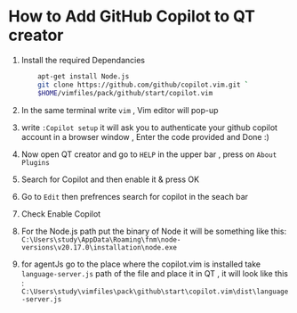 # How to Add GitHub Copilot to QT creator
1. Install the required Dependancies
    ```bash
        apt-get install Node.js
        git clone https://github.com/github/copilot.vim.git `
        $HOME/vimfiles/pack/github/start/copilot.vim
    ```

2. In the same terminal write `vim` , Vim editor will pop-up 

3. write `:Copilot setup` it will ask you to authenticate your github copilot account in a browser window , Enter the code provided and Done :) 

4. Now open QT creator and go to `HELP` in the upper bar , press on `About Plugins`
   
5. Search for Copilot and then enable it & press OK
 
6. Go to `Edit` then prefrences search for copilot in the seach bar

7. Check Enable Copilot
      
8. For the Node.js path put the binary of Node it will be something like this:
 `C:\Users\study\AppData\Roaming\fnm\node-versions\v20.17.0\installation\node.exe`
 
9. for agentJs go to the place where the copilot.vim is installed take `language-server.js` path of the file and place it in QT , it will look like this :
`C:\Users\study\vimfiles\pack\github\start\copilot.vim\dist\language-server.js`